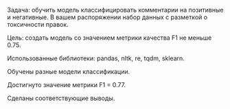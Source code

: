 Задача: обучить модель классифицировать комментарии на позитивные и негативные. В вашем распоряжении набор данных с разметкой о токсичности правок.

Цель: создать модель со значением метрики качества F1 не меньше 0.75.

Использованные библиотеки: pandas, nltk, re, tqdm, sklearn.

Обучены разные модели классификации.

Достигнуто значение метрики F1 = 0.77.

Сделаны соответствующие выводы.
